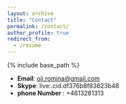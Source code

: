 ```yaml
---
layout: archive
title: "Contact"
permalink: /contact/
author_profile: true
redirect_from:
  - /resume
---
```


{% include base_path %}

* **Email**: oji.romina@gmail.com
* **Skype**: live:.cid.df376b8f83623b48
* **phone Number** : +4613281313
